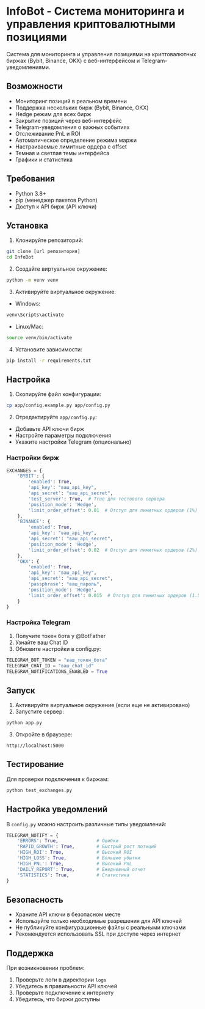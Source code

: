 # InfoBot - Система мониторинга и управления криптовалютными позициями

Система для мониторинга и управления позициями на криптовалютных биржах (Bybit, Binance, OKX) с веб-интерфейсом и Telegram-уведомлениями.

## Возможности

- Мониторинг позиций в реальном времени
- Поддержка нескольких бирж (Bybit, Binance, OKX)
- Hedge режим для всех бирж
- Закрытие позиций через веб-интерфейс
- Telegram-уведомления о важных событиях
- Отслеживание PnL и ROI
- Автоматическое определение режима маржи
- Настраиваемые лимитные ордера с offset
- Темная и светлая темы интерфейса
- Графики и статистика

## Требования

- Python 3.8+
- pip (менеджер пакетов Python)
- Доступ к API бирж (API ключи)

## Установка

1. Клонируйте репозиторий:
```bash
git clone [url репозитория]
cd InfoBot
```

2. Создайте виртуальное окружение:
```bash
python -m venv venv
```

3. Активируйте виртуальное окружение:
- Windows:
```bash
venv\Scripts\activate
```
- Linux/Mac:
```bash
source venv/bin/activate
```

4. Установите зависимости:
```bash
pip install -r requirements.txt
```

## Настройка

1. Скопируйте файл конфигурации:
```bash
cp app/config.example.py app/config.py
```

2. Отредактируйте `app/config.py`:
- Добавьте API ключи бирж
- Настройте параметры подключения
- Укажите настройки Telegram (опционально)

### Настройки бирж

```python
EXCHANGES = {
    'BYBIT': {
        'enabled': True,
        'api_key': "ваш_api_key",
        'api_secret': "ваш_api_secret",
        'test_server': True,  # True для тестового сервера
        'position_mode': 'Hedge',
        'limit_order_offset': 0.01  # Отступ для лимитных ордеров (1%)
    },
    'BINANCE': {
        'enabled': True,
        'api_key': "ваш_api_key",
        'api_secret': "ваш_api_secret",
        'position_mode': 'Hedge',
        'limit_order_offset': 0.02  # Отступ для лимитных ордеров (2%)
    },
    'OKX': {
        'enabled': True,
        'api_key': "ваш_api_key",
        'api_secret': "ваш_api_secret",
        'passphrase': "ваш_пароль",
        'position_mode': 'Hedge',
        'limit_order_offset': 0.015  # Отступ для лимитных ордеров (1.5%)
    }
}
```

### Настройка Telegram

1. Получите токен бота у @BotFather
2. Узнайте ваш Chat ID
3. Обновите настройки в config.py:

```python
TELEGRAM_BOT_TOKEN = "ваш_токен_бота"
TELEGRAM_CHAT_ID = "ваш_chat_id"
TELEGRAM_NOTIFICATIONS_ENABLED = True
```

## Запуск

1. Активируйте виртуальное окружение (если еще не активировано)
2. Запустите сервер:
```bash
python app.py
```

3. Откройте в браузере:
```
http://localhost:5000
```

## Тестирование

Для проверки подключения к биржам:
```bash
python test_exchanges.py
```

## Настройка уведомлений

В `config.py` можно настроить различные типы уведомлений:

```python
TELEGRAM_NOTIFY = {
    'ERRORS': True,              # Ошибки
    'RAPID_GROWTH': True,        # Быстрый рост позиций
    'HIGH_ROI': True,            # Высокий ROI
    'HIGH_LOSS': True,           # Большие убытки
    'HIGH_PNL': True,            # Высокий PnL
    'DAILY_REPORT': True,        # Ежедневный отчет
    'STATISTICS': True,          # Статистика
}
```

## Безопасность

- Храните API ключи в безопасном месте
- Используйте только необходимые разрешения для API ключей
- Не публикуйте конфигурационные файлы с реальными ключами
- Рекомендуется использовать SSL при доступе через интернет

## Поддержка

При возникновении проблем:
1. Проверьте логи в директории `logs`
2. Убедитесь в правильности API ключей
3. Проверьте подключение к интернету
4. Убедитесь, что биржи доступны